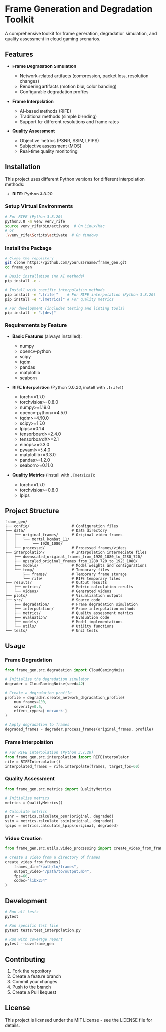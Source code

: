 # Frame Generation and Degradation Toolkit

A comprehensive toolkit for frame generation, degradation simulation, and quality assessment in cloud gaming scenarios.

## Features

- **Frame Degradation Simulation**
  - Network-related artifacts (compression, packet loss, resolution changes)
  - Rendering artifacts (motion blur, color banding)
  - Configurable degradation profiles

- **Frame Interpolation**
  - AI-based methods (RIFE)
  - Traditional methods (simple blending)
  - Support for different resolutions and frame rates

- **Quality Assessment**
  - Objective metrics (PSNR, SSIM, LPIPS)
  - Subjective assessment (MOS)
  - Real-time quality monitoring

## Installation

This project uses different Python versions for different interpolation methods:

- **RIFE**: Python 3.8.20

### Setup Virtual Environments

```bash
# For RIFE (Python 3.8.20)
python3.8 -m venv venv_rife
source venv_rife/bin/activate  # On Linux/Mac
# or
.\venv_rife\Scripts\activate  # On Windows
```

### Install the Package

```bash
# Clone the repository
git clone https://github.com/yourusername/frame_gen.git
cd frame_gen

# Basic installation (no AI methods)
pip install -e .

# Install with specific interpolation methods
pip install -e ".[rife]"    # For RIFE interpolation (Python 3.8.20)
pip install -e ".[metrics]" # For quality metrics

# For development (includes testing and linting tools)
pip install -e ".[dev]"
```

### Requirements by Feature

- **Basic Features** (always installed):
  - numpy
  - opencv-python
  - scipy
  - tqdm
  - pandas
  - matplotlib
  - seaborn

- **RIFE Interpolation** (Python 3.8.20, install with `.[rife]`):
  - torch>=1.7.0
  - torchvision>=0.8.0
  - numpy>=1.19.0
  - opencv-python>=4.5.0
  - tqdm>=4.50.0
  - scipy>=1.7.0
  - lpips>=0.1.4
  - tensorboard>=2.4.0
  - tensorboardX>=2.1
  - einops>=0.3.0
  - pyyaml>=5.4.0
  - matplotlib>=3.3.0
  - pandas>=1.2.0
  - seaborn>=0.11.0

- **Quality Metrics** (install with `.[metrics]`):
  - torch>=1.7.0
  - torchvision>=0.8.0
  - lpips

## Project Structure

```
frame_gen/
├── config/                   # Configuration files
├── data/                     # Data directory
│   ├── original_frames/      # Original video frames
│   │   └── mortal_kombat_11/
│   │       └── 1920_1080/
│   └── processed/            # Processed frames/videos
├── interpolation/            # Interpolation intermediate files 
│   ├── downscaled_original_frames_from_1920_1080_to_1280_720/
│   ├── upscaled_original_frames_from_1280_720_to_1920_1080/
│   ├── models/               # Model weights and configurations
│   └── temp/                 # Temporary files
│       ├── frames/           # Temporary frame storage
│       └── rife/             # RIFE temporary files
├── results/                  # Output results
│   ├── metrics/              # Metric calculation results
│   └── videos/               # Generated videos
├── plots/                    # Visualization outputs
├── src/                      # Source code
│   ├── degradation/          # Frame degradation simulation
│   ├── interpolation/        # Frame interpolation methods
│   ├── metrics/              # Quality assessment metrics
│   ├── evaluation/           # Evaluation code
│   ├── models/               # Model implementations
│   └── utils/                # Utility functions
└── tests/                    # Unit tests
```

## Usage

### Frame Degradation

```python
from frame_gen.src.degradation import CloudGamingNoise

# Initialize the degradation simulator
degrader = CloudGamingNoise(seed=42)

# Create a degradation profile
profile = degrader.create_network_degradation_profile(
    num_frames=100,
    severity=0.5,
    effect_types=['network']
)

# Apply degradation to frames
degraded_frames = degrader.process_frames(original_frames, profile)
```

### Frame Interpolation

```python
# For RIFE interpolation (Python 3.8.20)
from frame_gen.src.interpolation import RIFEInterpolator
rife = RIFEInterpolator()
interpolated_frames = rife.interpolate(frames, target_fps=60)
```

### Quality Assessment

```python
from frame_gen.src.metrics import QualityMetrics

# Initialize metrics
metrics = QualityMetrics()

# Calculate metrics
psnr = metrics.calculate_psnr(original, degraded)
ssim = metrics.calculate_ssim(original, degraded)
lpips = metrics.calculate_lpips(original, degraded)
```

### Video Creation

```python
from frame_gen.src.utils.video_processing import create_video_from_frames

# Create a video from a directory of frames
create_video_from_frames(
    frames_dir="/path/to/frames",
    output_video="/path/to/output.mp4",
    fps=60,
    codec="libx264"
)
```

## Development

```python
# Run all tests
pytest

# Run specific test file
pytest tests/test_interpolation.py

# Run with coverage report
pytest --cov=frame_gen
```

## Contributing

1. Fork the repository
2. Create a feature branch
3. Commit your changes
4. Push to the branch
5. Create a Pull Request

## License

This project is licensed under the MIT License - see the LICENSE file for details.